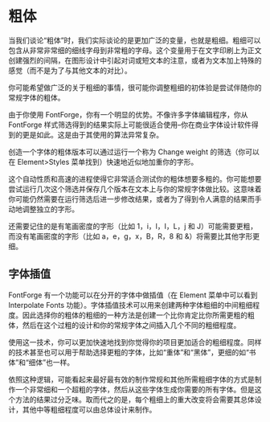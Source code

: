 # 粗体

当我们谈论“粗体”时，我们实际谈论的是更加广泛的变量，也就是粗细。粗细可以包含从非常非常细的细线字母到非常粗的字母。这个变量用于在文字印刷上为正文创建强烈的间隔，在图形设计中引起对词或短文本的注意，或者为文本加上特殊的感觉（而不是为了与其他文本的对比）。

你可能希望做广泛的关于粗细的事情，很可能你调整粗细的初体验是尝试伴随你的常规字体的粗体。

由于你使用 FontForge，你有一个明显的优势。不像许多字体编辑程序，你从 FontForge 样式筛选得到的结果实际上可能很适合使用–你在商业字体设计软件得到的更是如此。这是由于其使用的算法异常复杂。

创造一个字体的粗体版本可以通过运行一个称为 Change weight 的筛选（你可以在 Element>Styles 菜单找到）快速地近似地加重你的字形。

这个自动性质和高速的进程使得它非常适合测试你的粗体想要多粗的。你可能想要尝试运行几次这个筛选并保存几个版本在文本上与你的常规字体做比较。这意味着你可能仍然需要在运行筛选后进一步修改结果，或者为了得到令人满意的结果而手动地调整独立的字形。

还需要记住的是有笔画密度的字形（比如 1，i，l，I，L，j 和 J）可能需要更粗，而没有笔画密度的字形（比如 a，e，g，x，B，R，8 和 &）将需要比其他字形更细。

## 字体插值

FontForge 有一个功能可以在分开的字体中做插值（在 Element 菜单中可以看到 Interpolate Fonts 功能）。字体插值技术可以用来创建两种字体粗细的中间粗细程度。因此选择你的粗体的粗细的一种方法是创建一个比你肯定比你所需更粗的粗体，然后在这个过粗的设计和你的常规字体之间插入几个不同的粗细程度。

使用这一技术，你可以更加快速地找到你觉得你的项目更加适合的粗细程度。同样的技术甚至也可以用于帮助选择更粗的字体，比如“重体”和“黑体”，更细的如“书体”和“细体”也一样。

依照这种逻辑，可能看起来最好最有效的制作常规和其他所需粗细字体的方式是制作一个非常细和一个超粗的字体，然后从这些字体生成你需要的所有字体。但是这个方法的结果过分乏味。取而代之的是，每个粗细上的重大改变将会需要其总体设计，其他中等粗细程度可以由总体设计来制作。